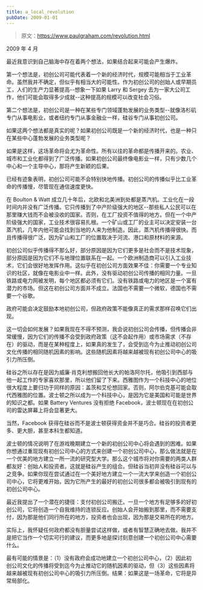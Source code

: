 ```yaml
---
title: a_local_revolution
pubDate: 2009-01-01
---
```


> 原文：https://www.paulgraham.com/revolution.html 

            
2009 年 4 月

最近我意识到自己脑海中存在着两个想法，如果结合起来可能会产生爆炸。

第一个想法是，初创公司可能代表着一个新的经济时代，规模可能相当于工业革命。虽然我并不确定，但似乎有相当大的可能性。作为初创公司的创始人或早期员工，人们的生产力显著提高--想象一下如果 Larry 和 Sergey 去为一家大公司工作，他们可能会取得多少成就--这种提高的规模可以改变社会习俗。

第二个想法是，初创公司是一种在某些专门领域蓬勃发展的业务类型--就像洛杉矶专门从事电影业，或者纽约专门从事金融业一样，硅谷专门从事初创公司。

如果这两个想法都是真实的呢？如果初创公司既是一个新的经济时代，也是一种只在某些中心蓬勃发展的业务类型呢？

如果是这样，这场革命将会尤为革命性。所有以往的革命都是传播开来的。农业、城市和工业化都得到了广泛传播。如果初创公司最终像电影业一样，只有少数几个中心和一个主导中心，那将产生新颖的后果。

已经有迹象表明，初创公司可能不会特别快地传播。初创公司的传播似乎比工业革命的传播慢，尽管现在通信速度更快。

在 Boulton & Watt 成立几十年后，北欧和北美洲到处都是蒸汽机。工业化在一段时间内并没有广泛传播。它只传播到了中产阶级强大的地区--那些私人公民可以在那里赚大钱而不会被没收的国家。否则，在工厂投资不值得的地方。但在一个中产阶级强大的国家，工业技术很容易扎根。一个矿山或工厂的业主可以决定安装一台蒸汽机，几年内他可能会找到当地的人来为他制造。因此，蒸汽机传播得很快。而且传播得很广泛，因为矿山和工厂的位置取决于河流、港口和原材料的来源。

初创公司似乎传播得不那么好，部分原因是因为它们更多是社会而不是技术现象，部分原因是因为它们不与地理位置联系在一起。一个欧洲制造商可以引入工业技术，它们会很好地发挥作用。这似乎在初创公司方面效果不佳：你需要一个专业知识的社区，就像在电影业中一样。此外，没有驱动初创公司传播的相同力量。一旦铁路或电力网被发明，每个地区都必须有它们。没有铁路或电力的地区是一个富有潜力的市场。但这在初创公司方面并不成立。法国也不需要一个微软，德国也不需要一个谷歌。

政府可能会决定鼓励本地初创公司，但政府政策不能像真正的需求那样召唤它们出现。

这一切会如何发展？如果我现在不得不预测，我会说初创公司会传播，但传播会非常缓慢，因为它们的传播不会受到政府政策（这不会起作用）或市场需求（不存在）的驱动，而是在某种程度上，如果真的发生了，会受到迄今为止推动初创公司文化传播的相同随机因素的影响。这些随机因素将越来越被现有初创公司中心的吸引力所压倒。

硅谷之所以存在是因为威廉·肖克利想搬回他长大的帕洛阿尔托，他吸引到西部与他一起工作的专家喜欢那里，所以他们留了下来。西雅图作为一个科技中心的地位很大程度上要归功于同样的原因：盖茨和艾伦想回家。否则，阿尔伯克基可能会取代西雅图的位置。波士顿之所以成为一个科技中心，是因为它是美国和可能是世界的知识之都。如果 Battery Ventures 没有拒绝 Facebook，波士顿现在在初创公司的雷达屏幕上将会显著更大。

当然，Facebook 获得在硅谷而不是波士顿获得资金并不是巧合。硅谷的投资者更多、更大胆，甚至本科生都知道。

波士顿的情况说明了在游戏晚期建立一个新的初创公司中心将会遇到的困难。如果你想通过重现现有初创公司中心的方式来创建一个初创公司中心，那么做法就是在一个优美的地方建立一所一流的研究型大学。那么这个城市将对你需要的两类人群都友好：创始人和投资者。这就是硅谷产生的组合。但硅谷当初并没有硅谷可以与之竞争。如果你现在尝试通过在一个美好地方建立一个一流大学来创造一个初创公司中心，它将更难开始，因为它所产生的最好的初创公司很多都会被吸引到现有的初创公司中心。

最近我提出了一个潜在的捷径：支付初创公司搬迁。一旦一个地方有足够多的好初创公司，它将创造一个自我维持的连锁反应。创始人会开始搬到那里，而不需要支付，因为那是他们同行所在的地方，投资者也会出现，因为那是交易所在的地方。

实际上，我怀疑任何政府都没有胆量尝试这样做，或者有智慧正确地去做。我并不是把它当作一个切实可行的建议，而更多地是探讨刻意创建一个初创公司中心需要什么。

最有可能的情景是：（1）没有政府会成功地建立一个初创公司中心，（2）因此初创公司文化的传播将受到迄今为止推动它的随机因素的驱动，但（3）这些因素将越来越被现有初创公司中心的吸引力所压倒。结果：如果这是一场革命，它将是异常局部化。

